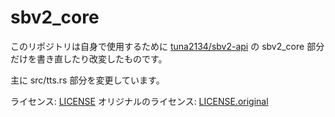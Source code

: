 # sbv2_core

このリポジトリは自身で使用するために [tuna2134/sbv2-api](https://github.com/tuna2134/sbv2-api/) の sbv2_core 部分だけを書き直したり改変したものです。

主に src/tts.rs 部分を変更しています。

ライセンス: [LICENSE](./LICENSE)
オリジナルのライセンス: [LICENSE.original](/LICENSE.original)